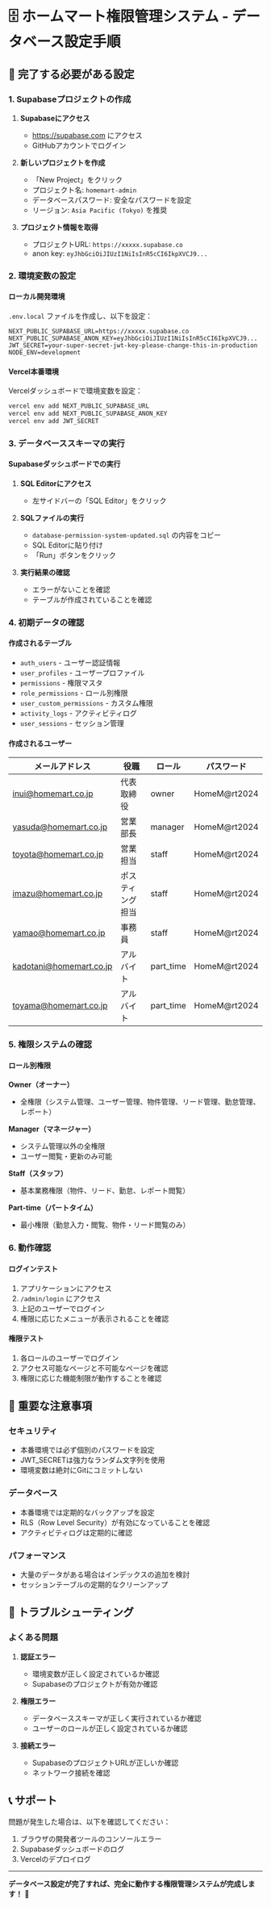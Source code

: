 # 🗄️ ホームマート権限管理システム - データベース設定手順

## 🎯 **完了する必要がある設定**

### **1. Supabaseプロジェクトの作成**

1. **Supabaseにアクセス**
   - https://supabase.com にアクセス
   - GitHubアカウントでログイン

2. **新しいプロジェクトを作成**
   - 「New Project」をクリック
   - プロジェクト名: `homemart-admin`
   - データベースパスワード: 安全なパスワードを設定
   - リージョン: `Asia Pacific (Tokyo)` を推奨

3. **プロジェクト情報を取得**
   - プロジェクトURL: `https://xxxxx.supabase.co`
   - anon key: `eyJhbGciOiJIUzI1NiIsInR5cCI6IkpXVCJ9...`

### **2. 環境変数の設定**

#### **ローカル開発環境**
`.env.local` ファイルを作成し、以下を設定：

```env
NEXT_PUBLIC_SUPABASE_URL=https://xxxxx.supabase.co
NEXT_PUBLIC_SUPABASE_ANON_KEY=eyJhbGciOiJIUzI1NiIsInR5cCI6IkpXVCJ9...
JWT_SECRET=your-super-secret-jwt-key-please-change-this-in-production
NODE_ENV=development
```

#### **Vercel本番環境**
Vercelダッシュボードで環境変数を設定：

```bash
vercel env add NEXT_PUBLIC_SUPABASE_URL
vercel env add NEXT_PUBLIC_SUPABASE_ANON_KEY
vercel env add JWT_SECRET
```

### **3. データベーススキーマの実行**

#### **Supabaseダッシュボードでの実行**

1. **SQL Editorにアクセス**
   - 左サイドバーの「SQL Editor」をクリック

2. **SQLファイルの実行**
   - `database-permission-system-updated.sql` の内容をコピー
   - SQL Editorに貼り付け
   - 「Run」ボタンをクリック

3. **実行結果の確認**
   - エラーがないことを確認
   - テーブルが作成されていることを確認

### **4. 初期データの確認**

#### **作成されるテーブル**
- `auth_users` - ユーザー認証情報
- `user_profiles` - ユーザープロファイル
- `permissions` - 権限マスタ
- `role_permissions` - ロール別権限
- `user_custom_permissions` - カスタム権限
- `activity_logs` - アクティビティログ
- `user_sessions` - セッション管理

#### **作成されるユーザー**
| メールアドレス | 役職 | ロール | パスワード |
|----------------|------|--------|------------|
| inui@homemart.co.jp | 代表取締役 | owner | HomeM@rt2024 |
| yasuda@homemart.co.jp | 営業部長 | manager | HomeM@rt2024 |
| toyota@homemart.co.jp | 営業担当 | staff | HomeM@rt2024 |
| imazu@homemart.co.jp | ポスティング担当 | staff | HomeM@rt2024 |
| yamao@homemart.co.jp | 事務員 | staff | HomeM@rt2024 |
| kadotani@homemart.co.jp | アルバイト | part_time | HomeM@rt2024 |
| toyama@homemart.co.jp | アルバイト | part_time | HomeM@rt2024 |

### **5. 権限システムの確認**

#### **ロール別権限**

**Owner（オーナー）**
- 全権限（システム管理、ユーザー管理、物件管理、リード管理、勤怠管理、レポート）

**Manager（マネージャー）**
- システム管理以外の全権限
- ユーザー閲覧・更新のみ可能

**Staff（スタッフ）**
- 基本業務権限（物件、リード、勤怠、レポート閲覧）

**Part-time（パートタイム）**
- 最小権限（勤怠入力・閲覧、物件・リード閲覧のみ）

### **6. 動作確認**

#### **ログインテスト**
1. アプリケーションにアクセス
2. `/admin/login` にアクセス
3. 上記のユーザーでログイン
4. 権限に応じたメニューが表示されることを確認

#### **権限テスト**
1. 各ロールのユーザーでログイン
2. アクセス可能なページと不可能なページを確認
3. 権限に応じた機能制限が動作することを確認

## 🚨 **重要な注意事項**

### **セキュリティ**
- 本番環境では必ず個別のパスワードを設定
- JWT_SECRETは強力なランダム文字列を使用
- 環境変数は絶対にGitにコミットしない

### **データベース**
- 本番環境では定期的なバックアップを設定
- RLS（Row Level Security）が有効になっていることを確認
- アクティビティログは定期的に確認

### **パフォーマンス**
- 大量のデータがある場合はインデックスの追加を検討
- セッションテーブルの定期的なクリーンアップ

## 🔧 **トラブルシューティング**

### **よくある問題**

1. **認証エラー**
   - 環境変数が正しく設定されているか確認
   - Supabaseのプロジェクトが有効か確認

2. **権限エラー**
   - データベーススキーマが正しく実行されているか確認
   - ユーザーのロールが正しく設定されているか確認

3. **接続エラー**
   - SupabaseのプロジェクトURLが正しいか確認
   - ネットワーク接続を確認

## 📞 **サポート**

問題が発生した場合は、以下を確認してください：

1. ブラウザの開発者ツールのコンソールエラー
2. Supabaseダッシュボードのログ
3. Vercelのデプロイログ

---

**データベース設定が完了すれば、完全に動作する権限管理システムが完成します！** 🎉
